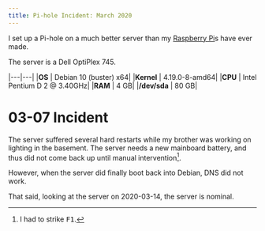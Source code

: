 ```yaml
---
title: Pi-hole Incident: March 2020
---
```


I set up a Pi-hole on a much better server than my [Raspberry Pi](/Sysadmin/Raspberry_Pi)s have ever made.

The server is a Dell OptiPlex 745.

|---|---|
|**OS** | Debian 10 (buster) x64|
|**Kernel** | 4.19.0-8-amd64|
|**CPU** | Intel Pentium D 2 @ 3.40GHz|
|**RAM** | 4 GB|
|**/dev/sda** | 80 GB|

# 03-07 Incident

The server suffered several hard restarts while my brother was working on lighting in the basement. The server needs a new mainboard battery, and thus did not come back up until manual intervention[^1].

However, when the server did finally boot back into Debian, DNS did not work.

That said, looking at the server on 2020-03-14, the server is nominal.

[^1]:I had to strike <kbd>F1</kbd>. 